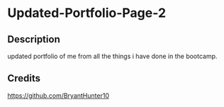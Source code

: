 # Updated-Portfolio-Page-2

## Description

updated portfolio of me from all the things i have done in the bootcamp.

## Credits

https://github.com/BryantHunter10
